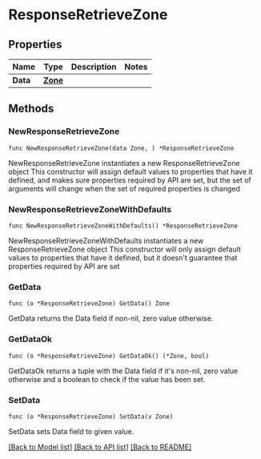# ResponseRetrieveZone

## Properties

Name | Type | Description | Notes
------------ | ------------- | ------------- | -------------
**Data** | [**Zone**](Zone.md) |  | 

## Methods

### NewResponseRetrieveZone

`func NewResponseRetrieveZone(data Zone, ) *ResponseRetrieveZone`

NewResponseRetrieveZone instantiates a new ResponseRetrieveZone object
This constructor will assign default values to properties that have it defined,
and makes sure properties required by API are set, but the set of arguments
will change when the set of required properties is changed

### NewResponseRetrieveZoneWithDefaults

`func NewResponseRetrieveZoneWithDefaults() *ResponseRetrieveZone`

NewResponseRetrieveZoneWithDefaults instantiates a new ResponseRetrieveZone object
This constructor will only assign default values to properties that have it defined,
but it doesn't guarantee that properties required by API are set

### GetData

`func (o *ResponseRetrieveZone) GetData() Zone`

GetData returns the Data field if non-nil, zero value otherwise.

### GetDataOk

`func (o *ResponseRetrieveZone) GetDataOk() (*Zone, bool)`

GetDataOk returns a tuple with the Data field if it's non-nil, zero value otherwise
and a boolean to check if the value has been set.

### SetData

`func (o *ResponseRetrieveZone) SetData(v Zone)`

SetData sets Data field to given value.



[[Back to Model list]](../README.md#documentation-for-models) [[Back to API list]](../README.md#documentation-for-api-endpoints) [[Back to README]](../README.md)


